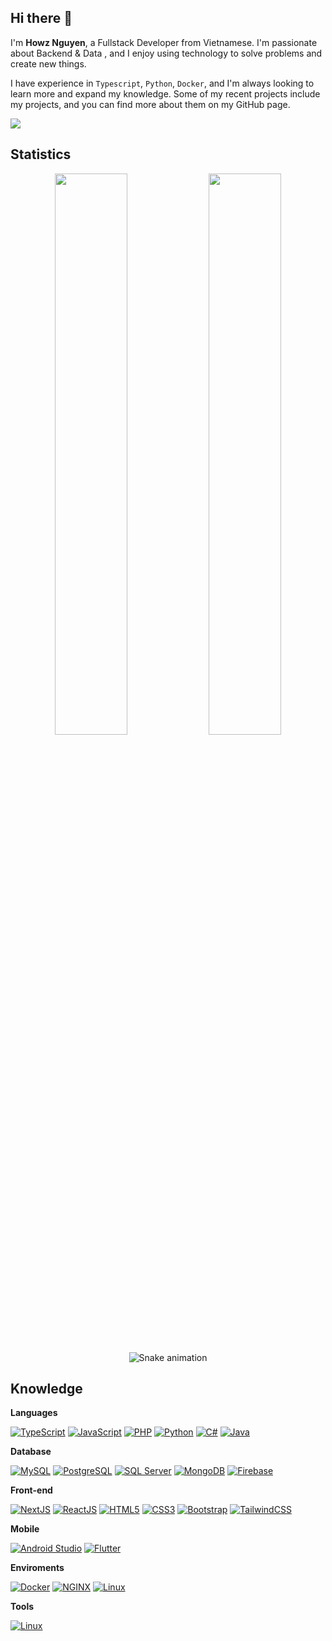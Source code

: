 ## Hi there 👋
  
I'm **Howz Nguyen**, a Fullstack Developer from Vietnamese. I'm passionate about Backend & Data , and I enjoy using technology to solve problems and create new things.

I have experience in `Typescript`, `Python`, `Docker`, and I'm always looking to learn more and expand my knowledge. Some of my recent projects include my projects, and you can find more about them on my GitHub page.

![](https://komarev.com/ghpvc/?username=howznguyen&label=PROFILE+VIEWS&color=0e75b6&style=for-the-badge)

## Statistics

<div align="center">	
  <img width="48%" src="https://github-readme-streak-stats.herokuapp.com?user=howznguyen&theme=tokyonight&date_format=M%20j%5B%2C%20Y%5D" />
  <img width="48%" src="https://github-readme-stats.vercel.app/api?username=howznguyen&show_icons=true&theme=tokyonight" />
</div>

<div align="center">
  
  ![Snake animation](https://github.com/howznguyen/howznguyen/blob/output/github-contribution-grid-snake.svg)
  
</div>

## Knowledge
**Languages**

[![TypeScript](https://img.shields.io/badge/-TypeScript-black?style=flat-square&logo=TypeScript)](https://github.com/howznguyen/)
[![JavaScript](https://img.shields.io/badge/-JavaScript-black?style=flat-square&logo=javascript)](https://github.com/howznguyen/)
[![PHP](https://img.shields.io/badge/-PHP-black?style=flat-square&logo=php&logoColor=white)](https://github.com/howznguyen/)
[![Python](https://img.shields.io/badge/-Python-black?style=flat-square&logo=python)](https://github.com/howznguyen/)
[![C#](https://img.shields.io/badge/-C%23-black?style=flat-square&logo=csharp)](https://github.com/howznguyen/)
[![Java](https://img.shields.io/badge/-Java-black?style=flat-square&logo=java)](https://github.com/howznguyen/)

**Database**

[![MySQL](https://img.shields.io/badge/-MySQL-black?style=flat-square&logo=mysql)](https://github.com/howznguyen/)
[![PostgreSQL](https://img.shields.io/badge/-PostgreSQL-black?style=flat-square&logo=PostgreSQL&logoColor=white)](https://github.com/howznguyen/)
[![SQL Server](https://img.shields.io/badge/-SQL%20Server-black?style=flat-square&logo=microsoftsqlserver)](https://github.com/howznguyen/)
[![MongoDB](https://img.shields.io/badge/-MongoDB-black?style=flat-square&logo=mongodb)](https://github.com/howznguyen/)
[![Firebase](https://img.shields.io/badge/-Firebase-black?style=flat-square&logo=firebase)](https://github.com/howznguyen/)

**Front-end**

[![NextJS](https://img.shields.io/badge/-NextJS-black?style=flat-square&logo=next.js&logoColor=white)](https://github.com/howznguyen/)
[![ReactJS](https://img.shields.io/badge/-ReactJS-black?style=flat-square&logo=react&logoColor=white)](https://github.com/howznguyen/)
[![HTML5](https://img.shields.io/badge/-HTML5-black?style=flat-square&logo=html5&logoColor=white)](https://github.com/howznguyen/)
[![CSS3](https://img.shields.io/badge/-CSS3-black?style=flat-square&logo=css3)](https://github.com/howznguyen/)
[![Bootstrap](https://img.shields.io/badge/-Bootstrap-black?style=flat-square&logo=bootstrap)](https://github.com/howznguyen/)
[![TailwindCSS](https://img.shields.io/badge/-TailwindCSS-black?style=flat-square&logo=TailwindCSS)](https://github.com/howznguyen/)

**Mobile**

[![Android Studio](https://img.shields.io/badge/-Android%20Studio-black?style=flat-square&logo=androidstudio)](https://github.com/howznguyen/)
[![Flutter](https://img.shields.io/badge/-Flutter-black?style=flat-square&logo=flutter)](https://github.com/howznguyen/)

**Enviroments**

[![Docker](https://img.shields.io/badge/-Docker-black?style=flat-square&logo=docker&logoColor=white)](https://github.com/howznguyen/)
[![NGINX](https://img.shields.io/badge/-NGINX-black?style=flat-square&logo=NGINX&logoColor=white)](https://github.com/howznguyen/)
[![Linux](https://img.shields.io/badge/-Linux-black?style=flat-square&logo=Linux&logoColor=white)](https://github.com/howznguyen/)


**Tools**

[![Linux](https://img.shields.io/badge/-Figma-black?style=flat-square&logo=Figma&logoColor=white)](https://github.com/howznguyen/)

